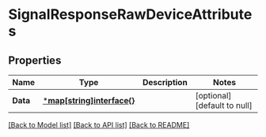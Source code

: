# SignalResponseRawDeviceAttributes

## Properties
Name | Type | Description | Notes
------------ | ------------- | ------------- | -------------
**Data** | [***map[string]interface{}**](map.md) |  | [optional] [default to null]

[[Back to Model list]](../README.md#documentation-for-models) [[Back to API list]](../README.md#documentation-for-api-endpoints) [[Back to README]](../README.md)

